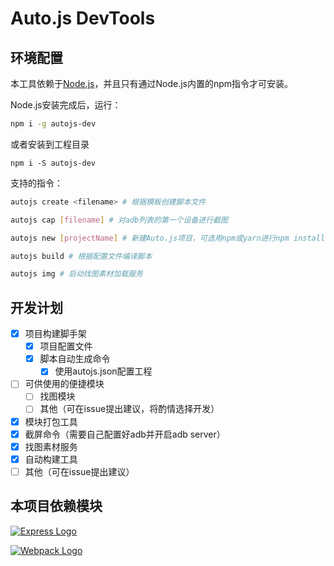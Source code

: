 # Auto.js DevTools

## 环境配置

本工具依赖于[Node.js](https://nodejs.org)，并且只有通过Node.js内置的npm指令才可安装。

Node.js安装完成后，运行：

```bash
npm i -g autojs-dev
```

或者安装到工程目录
```
npm i -S autojs-dev
```

支持的指令：
```bash
autojs create <filename> # 根据模板创建脚本文件

autojs cap [filename] # 对adb列表的第一个设备进行截图

autojs new [projectName] # 新建Auto.js项目，可选用npm或yarn进行npm install操作

autojs build # 根据配置文件编译脚本

autojs img # 启动找图素材加载服务
```

## 开发计划

- [x] 项目构建脚手架
  - [x] 项目配置文件
  - [x] 脚本自动生成命令
    - [x] 使用autojs.json配置工程
- [ ] 可供使用的便捷模块
  - [ ] 找图模块
  - [ ] 其他（可在issue提出建议，将酌情选择开发）
- [x] 模块打包工具
- [x] 截屏命令（需要自己配置好adb并开启adb server）
- [x] 找图素材服务
- [x] 自动构建工具
- [ ] 其他（可在issue提出建议）

## 本项目依赖模块

[![Express Logo](https://i.cloudup.com/zfY6lL7eFa-3000x3000.png)](http://expressjs.com/)

[![Webpack Logo](https://webpack.js.org/assets/icon-square-big.svg)](http://webpack.js.org/)
